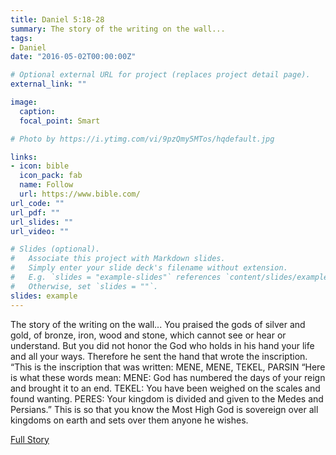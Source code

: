 ```yaml
---
title: Daniel 5:18-28
summary: The story of the writing on the wall...
tags:
- Daniel
date: "2016-05-02T00:00:00Z"

# Optional external URL for project (replaces project detail page).
external_link: ""

image:
  caption: 
  focal_point: Smart

# Photo by https://i.ytimg.com/vi/9pzQmy5MTos/hqdefault.jpg

links:
- icon: bible
  icon_pack: fab
  name: Follow
  url: https://www.bible.com/
url_code: ""
url_pdf: ""
url_slides: ""
url_video: ""

# Slides (optional).
#   Associate this project with Markdown slides.
#   Simply enter your slide deck's filename without extension.
#   E.g. `slides = "example-slides"` references `content/slides/example-slides.md`.
#   Otherwise, set `slides = ""`.
slides: example
---
```


The story of the writing on the wall...
You praised the gods of silver and gold, of bronze, iron, wood and stone, which cannot see or hear or understand. But you did not honor the God who holds in his hand your life and all your ways. Therefore he sent the hand that wrote the inscription.
“This is the inscription that was written:
MENE, MENE, TEKEL, PARSIN
“Here is what these words mean:
MENE: God has numbered the days of your reign and brought it to an end.
TEKEL: You have been weighed on the scales and found wanting.
PERES: Your kingdom is divided and given to the Medes and Persians.”
This is so that you know the Most High God is sovereign over all kingdoms on earth and sets over them anyone he wishes. 

[Full Story](https://www.bible.com/bible/111/DAN.5.NIV)